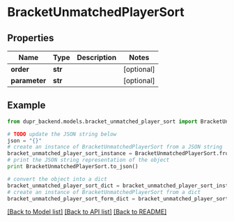 # BracketUnmatchedPlayerSort


## Properties
Name | Type | Description | Notes
------------ | ------------- | ------------- | -------------
**order** | **str** |  | [optional] 
**parameter** | **str** |  | [optional] 

## Example

```python
from dupr_backend.models.bracket_unmatched_player_sort import BracketUnmatchedPlayerSort

# TODO update the JSON string below
json = "{}"
# create an instance of BracketUnmatchedPlayerSort from a JSON string
bracket_unmatched_player_sort_instance = BracketUnmatchedPlayerSort.from_json(json)
# print the JSON string representation of the object
print BracketUnmatchedPlayerSort.to_json()

# convert the object into a dict
bracket_unmatched_player_sort_dict = bracket_unmatched_player_sort_instance.to_dict()
# create an instance of BracketUnmatchedPlayerSort from a dict
bracket_unmatched_player_sort_form_dict = bracket_unmatched_player_sort.from_dict(bracket_unmatched_player_sort_dict)
```
[[Back to Model list]](../README.md#documentation-for-models) [[Back to API list]](../README.md#documentation-for-api-endpoints) [[Back to README]](../README.md)


